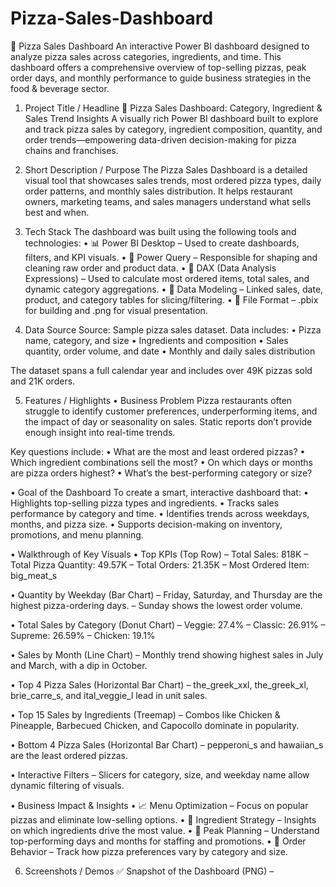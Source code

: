# Pizza-Sales-Dashboard

🍕 Pizza Sales Dashboard
An interactive Power BI dashboard designed to analyze pizza sales across categories, ingredients, and time. This dashboard offers a comprehensive overview of top-selling pizzas, peak order days, and monthly performance to guide business strategies in the food & beverage sector.

1. Project Title / Headline
🍕 Pizza Sales Dashboard: Category, Ingredient & Sales Trend Insights
A visually rich Power BI dashboard built to explore and track pizza sales by category, ingredient composition, quantity, and order trends—empowering data-driven decision-making for pizza chains and franchises.

2. Short Description / Purpose
The Pizza Sales Dashboard is a detailed visual tool that showcases sales trends, most ordered pizza types, daily order patterns, and monthly sales distribution. It helps restaurant owners, marketing teams, and sales managers understand what sells best and when.

3. Tech Stack
The dashboard was built using the following tools and technologies:
• 📊 Power BI Desktop – Used to create dashboards, filters, and KPI visuals.
• 📂 Power Query – Responsible for shaping and cleaning raw order and product data.
• 🧠 DAX (Data Analysis Expressions) – Used to calculate most ordered items, total sales, and dynamic category aggregations.
• 🧱 Data Modeling – Linked sales, date, product, and category tables for slicing/filtering.
• 📁 File Format – .pbix for building and .png for visual presentation.

4. Data Source
Source: Sample pizza sales dataset.
Data includes:
• Pizza name, category, and size
• Ingredients and composition
• Sales quantity, order volume, and date
• Monthly and daily sales distribution

The dataset spans a full calendar year and includes over 49K pizzas sold and 21K orders.

5. Features / Highlights
• Business Problem
Pizza restaurants often struggle to identify customer preferences, underperforming items, and the impact of day or seasonality on sales. Static reports don’t provide enough insight into real-time trends.

Key questions include:
• What are the most and least ordered pizzas?
• Which ingredient combinations sell the most?
• On which days or months are pizza orders highest?
• What’s the best-performing category or size?

• Goal of the Dashboard
To create a smart, interactive dashboard that:
• Highlights top-selling pizza types and ingredients.
• Tracks sales performance by category and time.
• Identifies trends across weekdays, months, and pizza size.
• Supports decision-making on inventory, promotions, and menu planning.

• Walkthrough of Key Visuals
• Top KPIs (Top Row)
– Total Sales: 818K
– Total Pizza Quantity: 49.57K
– Total Orders: 21.35K
– Most Ordered Item: big_meat_s

• Quantity by Weekday (Bar Chart)
– Friday, Saturday, and Thursday are the highest pizza-ordering days.
– Sunday shows the lowest order volume.

• Total Sales by Category (Donut Chart)
– Veggie: 27.4%
– Classic: 26.91%
– Supreme: 26.59%
– Chicken: 19.1%

• Sales by Month (Line Chart)
– Monthly trend showing highest sales in July and March, with a dip in October.

• Top 4 Pizza Sales (Horizontal Bar Chart)
– the_greek_xxl, the_greek_xl, brie_carre_s, and ital_veggie_l lead in unit sales.

• Top 15 Sales by Ingredients (Treemap)
– Combos like Chicken & Pineapple, Barbecued Chicken, and Capocollo dominate in popularity.

• Bottom 4 Pizza Sales (Horizontal Bar Chart)
– pepperoni_s and hawaiian_s are the least ordered pizzas.

• Interactive Filters
– Slicers for category, size, and weekday name allow dynamic filtering of visuals.

• Business Impact & Insights
• 📈 Menu Optimization – Focus on popular pizzas and eliminate low-selling options.
• 🍴 Ingredient Strategy – Insights on which ingredients drive the most value.
• 📅 Peak Planning – Understand top-performing days and months for staffing and promotions.
• 🧾 Order Behavior – Track how pizza preferences vary by category and size.

6. Screenshots / Demos
✅ Snapshot of the Dashboard (PNG) – 

